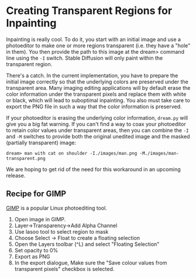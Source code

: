 # **Creating Transparent Regions for Inpainting**

Inpainting is really cool. To do it, you start with an initial image and use a photoeditor to make one or more regions transparent (i.e. they have a "hole" in them). You then provide the path to this image at the dream> command line using the `-I` switch. Stable Diffusion will only paint within the transparent region.

There's a catch. In the current implementation, you have to prepare the initial image correctly so that the underlying colors are preserved under the transparent area. Many imaging editing applications will by default erase the color information under the transparent pixels and replace them with white or black, which will lead to suboptimal inpainting. You also must take care to export the PNG file in such a way that the color information is preserved.

If your photoeditor is erasing the underlying color information, `dream.py` will give you a big fat warning. If you can't find a way to coax your photoeditor to retain color values under transparent areas, then you can combine the `-I` and `-M` switches to provide both the original unedited image and the masked (partially transparent) image:

```
dream> man with cat on shoulder -I./images/man.png -M./images/man-transparent.png
```

We are hoping to get rid of the need for this workaround in an upcoming release.

## Recipe for GIMP

[GIMP](https://www.gimp.org/) is a popular Linux photoediting tool.

1. Open image in GIMP.
2. Layer->Transparency->Add Alpha Channel
3. Use lasoo tool to select region to mask
4. Choose Select -> Float to create a floating selection
5. Open the Layers toolbar (^L) and select "Floating Selection"
6. Set opacity to 0%
7. Export as PNG
8. In the export dialogue, Make sure the "Save colour values from
   transparent pixels" checkbox is selected.
